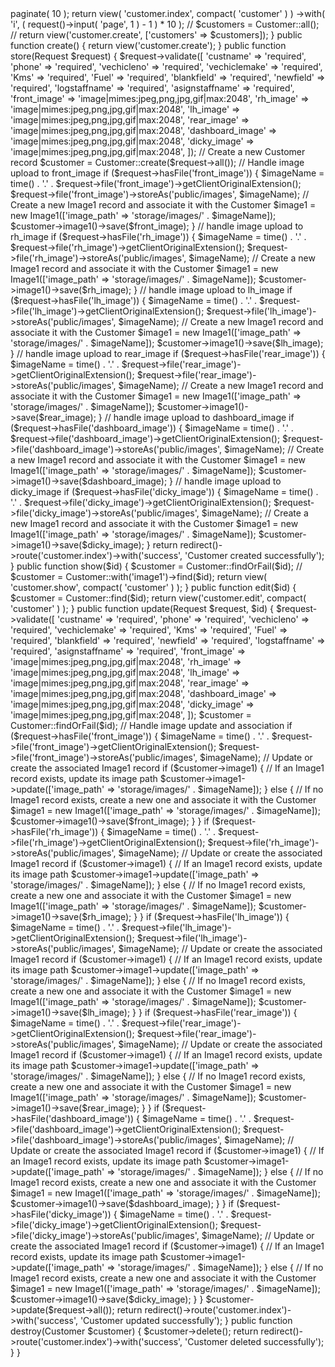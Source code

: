 <?php

namespace App\Http\Controllers;

use Illuminate\Http\Request;
use App\Models\Customer;
use Illuminate\Support\Str;
use Illuminate\Support\Facades\Storage;
use App\Models\Image1;
use Illuminate\Database\Eloquent\Model;


class CustomerController extends Controller
{
    public function index()
    {
        $customer = customer::latest()->paginate( 10 );
        return view( 'customer.index', compact( 'customer' ) )
        ->with( 'i', ( request()->input( 'page', 1 ) - 1 ) * 10 );
        // $customers = Customer::all();
        // return view('customer.create', ['customers' => $customers]);
    }

    public function create()
    {
        return view('customer.create');
    }

    public function store(Request $request)
    {
        $request->validate([
            'custname' => 'required',
            'phone' => 'required',
            'vechicleno' => 'required',
            'vechiclemake' => 'required',
            'Kms' => 'required',
            'Fuel' => 'required',
            'blankfield' => 'required',
            'newfield' => 'required',
            'logstaffname' => 'required',
            'asignstaffname' => 'required',
            'front_image' => 'image|mimes:jpeg,png,jpg,gif|max:2048',
            'rh_image' => 'image|mimes:jpeg,png,jpg,gif|max:2048',
            'lh_image' => 'image|mimes:jpeg,png,jpg,gif|max:2048',
            'rear_image' => 'image|mimes:jpeg,png,jpg,gif|max:2048',
            'dashboard_image' => 'image|mimes:jpeg,png,jpg,gif|max:2048',
            'dicky_image' => 'image|mimes:jpeg,png,jpg,gif|max:2048',
        ]);
    
        // Create a new Customer record
        $customer = Customer::create($request->all());
    
        // Handle image upload to front_image
        if ($request->hasFile('front_image')) {
            $imageName = time() . '.' . $request->file('front_image')->getClientOriginalExtension();
            $request->file('front_image')->storeAs('public/images', $imageName);
    
            // Create a new Image1 record and associate it with the Customer
            $image1 = new Image1(['image_path' => 'storage/images/' . $imageName]);
            $customer->image1()->save($front_image);
        }

        // handle image upload to rh_image
        if ($request->hasFile('rh_image')) {
            $imageName = time() . '.' . $request->file('rh_image')->getClientOriginalExtension();
            $request->file('rh_image')->storeAs('public/images', $imageName);
    
            // Create a new Image1 record and associate it with the Customer
            $image1 = new Image1(['image_path' => 'storage/images/' . $imageName]);
            $customer->image1()->save($rh_image);
        }

        // handle image upload to lh_image
        if ($request->hasFile('lh_image')) {
            $imageName = time() . '.' . $request->file('lh_image')->getClientOriginalExtension();
            $request->file('lh_image')->storeAs('public/images', $imageName);
    
            // Create a new Image1 record and associate it with the Customer
            $image1 = new Image1(['image_path' => 'storage/images/' . $imageName]);
            $customer->image1()->save($lh_image);
        }

        // handle image upload to rear_image
        if ($request->hasFile('rear_image')) {
            $imageName = time() . '.' . $request->file('rear_image')->getClientOriginalExtension();
            $request->file('rear_image')->storeAs('public/images', $imageName);
    
            // Create a new Image1 record and associate it with the Customer
            $image1 = new Image1(['image_path' => 'storage/images/' . $imageName]);
            $customer->image1()->save($rear_image);
        }

        // handle image upload to dashboard_image
        if ($request->hasFile('dashboard_image')) {
            $imageName = time() . '.' . $request->file('dashboard_image')->getClientOriginalExtension();
            $request->file('dashboard_image')->storeAs('public/images', $imageName);
    
            // Create a new Image1 record and associate it with the Customer
            $image1 = new Image1(['image_path' => 'storage/images/' . $imageName]);
            $customer->image1()->save($dashboard_image);
        }

        // handle image upload to dicky_image
        if ($request->hasFile('dicky_image')) {
            $imageName = time() . '.' . $request->file('dicky_image')->getClientOriginalExtension();
            $request->file('dicky_image')->storeAs('public/images', $imageName);
    
            // Create a new Image1 record and associate it with the Customer
            $image1 = new Image1(['image_path' => 'storage/images/' . $imageName]);
            $customer->image1()->save($dicky_image);
        }
    
        return redirect()->route('customer.index')->with('success', 'Customer created successfully');
    }

    public function show($id) {
        $customer = Customer::findOrFail($id);
        // $customer = Customer::with('image1')->find($id);
        return view( 'customer.show', compact( 'customer' ) );
    }

    public function edit($id)
    {
        $customer = Customer::find($id);
        return view('customer.edit', compact( 'customer' ) );
    }

    public function update(Request $request, $id)
    {
        $request->validate([
            'custname' => 'required',
            'phone' => 'required',
            'vechicleno' => 'required',
            'vechiclemake' => 'required',
            'Kms' => 'required',
            'Fuel' => 'required',
            'blankfield' => 'required',
            'newfield' => 'required',
            'logstaffname' => 'required',
            'asignstaffname' => 'required',
            'front_image' => 'image|mimes:jpeg,png,jpg,gif|max:2048',
            'rh_image' => 'image|mimes:jpeg,png,jpg,gif|max:2048',
            'lh_image' => 'image|mimes:jpeg,png,jpg,gif|max:2048',
            'rear_image' => 'image|mimes:jpeg,png,jpg,gif|max:2048',
            'dashboard_image' => 'image|mimes:jpeg,png,jpg,gif|max:2048',
            'dicky_image' => 'image|mimes:jpeg,png,jpg,gif|max:2048',
        ]);
    
        $customer = Customer::findOrFail($id);
    
        // Handle image update and association
        if ($request->hasFile('front_image')) {
            $imageName = time() . '.' . $request->file('front_image')->getClientOriginalExtension();
            $request->file('front_image')->storeAs('public/images', $imageName);
    
            // Update or create the associated Image1 record
            if ($customer->image1) {
                // If an Image1 record exists, update its image path
                $customer->image1->update(['image_path' => 'storage/images/' . $imageName]);
            } else {
                // If no Image1 record exists, create a new one and associate it with the Customer
                $image1 = new Image1(['image_path' => 'storage/images/' . $imageName]);
                $customer->image1()->save($front_image);
            }
        }

        if ($request->hasFile('rh_image')) {
            $imageName = time() . '.' . $request->file('rh_image')->getClientOriginalExtension();
            $request->file('rh_image')->storeAs('public/images', $imageName);
    
            // Update or create the associated Image1 record
            if ($customer->image1) {
                // If an Image1 record exists, update its image path
                $customer->image1->update(['image_path' => 'storage/images/' . $imageName]);
            } else {
                // If no Image1 record exists, create a new one and associate it with the Customer
                $image1 = new Image1(['image_path' => 'storage/images/' . $imageName]);
                $customer->image1()->save($rh_image);
            }
        }

        if ($request->hasFile('lh_image')) {
            $imageName = time() . '.' . $request->file('lh_image')->getClientOriginalExtension();
            $request->file('lh_image')->storeAs('public/images', $imageName);
    
            // Update or create the associated Image1 record
            if ($customer->image1) {
                // If an Image1 record exists, update its image path
                $customer->image1->update(['image_path' => 'storage/images/' . $imageName]);
            } else {
                // If no Image1 record exists, create a new one and associate it with the Customer
                $image1 = new Image1(['image_path' => 'storage/images/' . $imageName]);
                $customer->image1()->save($lh_image);
            }
        }

        if ($request->hasFile('rear_image')) {
            $imageName = time() . '.' . $request->file('rear_image')->getClientOriginalExtension();
            $request->file('rear_image')->storeAs('public/images', $imageName);
    
            // Update or create the associated Image1 record
            if ($customer->image1) {
                // If an Image1 record exists, update its image path
                $customer->image1->update(['image_path' => 'storage/images/' . $imageName]);
            } else {
                // If no Image1 record exists, create a new one and associate it with the Customer
                $image1 = new Image1(['image_path' => 'storage/images/' . $imageName]);
                $customer->image1()->save($rear_image);
            }
        }

        if ($request->hasFile('dashboard_image')) {
            $imageName = time() . '.' . $request->file('dashboard_image')->getClientOriginalExtension();
            $request->file('dashboard_image')->storeAs('public/images', $imageName);
    
            // Update or create the associated Image1 record
            if ($customer->image1) {
                // If an Image1 record exists, update its image path
                $customer->image1->update(['image_path' => 'storage/images/' . $imageName]);
            } else {
                // If no Image1 record exists, create a new one and associate it with the Customer
                $image1 = new Image1(['image_path' => 'storage/images/' . $imageName]);
                $customer->image1()->save($dashboard_image);
            }
        }

        if ($request->hasFile('dicky_image')) {
            $imageName = time() . '.' . $request->file('dicky_image')->getClientOriginalExtension();
            $request->file('dicky_image')->storeAs('public/images', $imageName);
    
            // Update or create the associated Image1 record
            if ($customer->image1) {
                // If an Image1 record exists, update its image path
                $customer->image1->update(['image_path' => 'storage/images/' . $imageName]);
            } else {
                // If no Image1 record exists, create a new one and associate it with the Customer
                $image1 = new Image1(['image_path' => 'storage/images/' . $imageName]);
                $customer->image1()->save($dicky_image);
            }
        }
    
        $customer->update($request->all());
    
        return redirect()->route('customer.index')->with('success', 'Customer updated successfully');
    }
    
  


    public function destroy(Customer $customer)
    {
        $customer->delete();
        return redirect()->route('customer.index')->with('success', 'Customer deleted successfully');
    }
}
